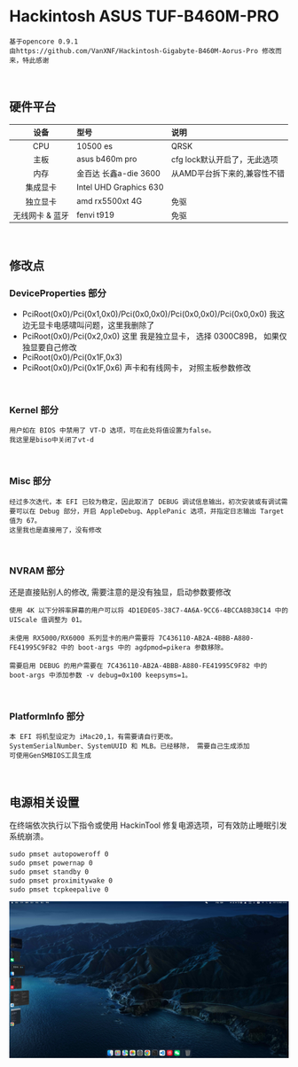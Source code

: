# Hackintosh ASUS TUF-B460M-PRO
```
基于opencore 0.9.1
由https://github.com/VanXNF/Hackintosh-Gigabyte-B460M-Aorus-Pro 修改而来，特此感谢
```

&ensp;

## 硬件平台
| 设备 | 型号 | 说明 |
|:---:|:---| :--- |
| CPU | 10500 es | QRSK |
| 主板 | asus b460m pro | cfg lock默认开启了，无此选项 |
| 内存 | 金百达 长鑫a-die 3600 | 从AMD平台拆下来的,兼容性不错 |
| 集成显卡 | Intel UHD Graphics 630 | |
| 独立显卡 | amd rx5500xt 4G | 免驱 |
| 无线网卡 & 蓝牙 | fenvi t919 | 免驱 |

&ensp;
## 修改点
### DeviceProperties 部分
* PciRoot(0x0)/Pci(0x1,0x0)/Pci(0x0,0x0)/Pci(0x0,0x0)/Pci(0x0,0x0)
我这边无显卡电感啸叫问题，这里我删除了
* PciRoot(0x0)/Pci(0x2,0x0)
这里 我是独立显卡， 选择 0300C89B， 如果仅独显要自己修改
* PciRoot(0x0)/Pci(0x1F,0x3)
* PciRoot(0x0)/Pci(0x1F,0x6)
声卡和有线网卡， 对照主板参数修改

&ensp;

### Kernel 部分
```
用户如在 BIOS 中禁用了 VT-D 选项，可在此处将值设置为false。
我这里是biso中关闭了vt-d
```

&ensp;

### Misc 部分
```
经过多次迭代，本 EFI 已较为稳定，因此取消了 DEBUG 调试信息输出，初次安装或有调试需要可以在 Debug 部分，开启 AppleDebug、ApplePanic 选项，并指定日志输出 Target 值为 67。
这里我也是直接用了，没有修改
```

&ensp;
### NVRAM 部分
还是直接贴别人的修改, 需要注意的是没有独显，启动参数要修改
```
使用 4K 以下分辨率屏幕的用户可以将 4D1EDE05-38C7-4A6A-9CC6-4BCCA8B38C14 中的 UIScale 值调整为 01。

未使用 RX5000/RX6000 系列显卡的用户需要将 7C436110-AB2A-4BBB-A880-FE41995C9F82 中的 boot-args 中的 agdpmod=pikera 参数移除。

需要启用 DEBUG 的用户需要在 7C436110-AB2A-4BBB-A880-FE41995C9F82 中的 boot-args 中添加参数 -v debug=0x100 keepsyms=1。
```

&ensp;
### PlatformInfo 部分
```
本 EFI 将机型设定为 iMac20,1，有需要请自行更改。
SystemSerialNumber、SystemUUID 和 MLB。已经移除， 需要自己生成添加
可使用GenSMBIOS工具生成
```

&ensp;

## 电源相关设置
在终端依次执行以下指令或使用 HackinTool 修复电源选项，可有效防止睡眠引发系统崩溃。
```
sudo pmset autopoweroff 0
sudo pmset powernap 0
sudo pmset standby 0
sudo pmset proximitywake 0
sudo pmset tcpkeepalive 0
```
![imnage](https://github.com/stroll-z/Hackintosh-ASUS-TUF-B460M-PRO/blob/main/2023-05-11%2000.00.27.jpg)

